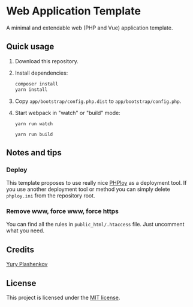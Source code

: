 # Web Application Template

A minimal and extendable web (PHP and Vue) application template.

## Quick usage

1. Download this repository.

2. Install dependencies:

   ```bash
   composer install
   yarn install
   ```

3. Copy `app/bootstrap/config.php.dist` to `app/bootstrap/config.php`.

4. Start webpack in "watch" or "build" mode:

   ```
   yarn run watch
   ```
   
   ```
   yarn run build
   ```

## Notes and tips

### Deploy

This template proposes to use really nice [PHPloy](https://github.com/banago/PHPloy)
as a deployment tool. If you use another deployment tool or method you can simply delete
`phploy.ini` from the repository root.

### Remove www, force www, force https

You can find all the rules in `public_html/.htaccess` file. Just uncomment what you need.

## Credits

[Yury Plashenkov](https://yuryplashenkov.com)

## License

This project is licensed under the [MIT license](LICENSE.md).
